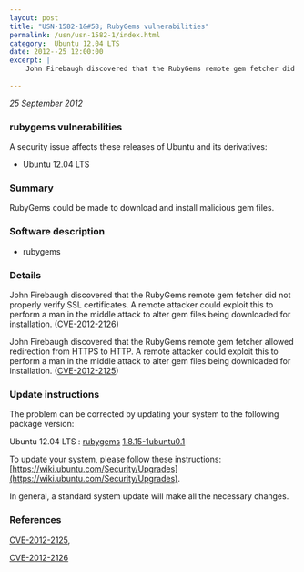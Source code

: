 ```yaml
---
layout: post
title: "USN-1582-1&#58; RubyGems vulnerabilities"
permalink: /usn/usn-1582-1/index.html
category:  Ubuntu 12.04 LTS
date: 2012--25 12:00:00
excerpt: |
    John Firebaugh discovered that the RubyGems remote gem fetcher did not properly verify SSL certificates. A remote attacker could exploit this to perform a man in the middle attack to alter gem files being downloaded for installation. ([CVE-2012-2126](http://people.ubuntu.com/~ubuntu-security/cve/CVE-2012-2126))
    
--- 
```

 
 

*25 September 2012*

### rubygems vulnerabilities

A security issue affects these releases of Ubuntu and its derivatives:

* Ubuntu 12.04 LTS

### Summary

RubyGems could be made to download and install malicious gem files. 

### Software description

* rubygems 

### Details

John Firebaugh discovered that the RubyGems remote gem fetcher did not properly verify SSL certificates. A remote attacker could exploit this to perform a man in the middle attack to alter gem files being downloaded for installation. ([CVE-2012-2126](http://people.ubuntu.com/~ubuntu-security/cve/CVE-2012-2126))

John Firebaugh discovered that the RubyGems remote gem fetcher allowed redirection from HTTPS to HTTP. A remote attacker could exploit this to perform a man in the middle attack to alter gem files being downloaded for installation. ([CVE-2012-2125](http://people.ubuntu.com/~ubuntu-security/cve/CVE-2012-2125)) 

### Update instructions

The problem can be corrected by updating your system to the following package version:

Ubuntu 12.04 LTS
 : [rubygems](https://launchpad.net/ubuntu/+source/rubygems) <span> [1.8.15-1ubuntu0.1](https://launchpad.net/ubuntu/+source/rubygems/1.8.15-1ubuntu0.1) </span> 

To update your system, please follow these instructions: [https://wiki.ubuntu.com/Security/Upgrades](https://wiki.ubuntu.com/Security/Upgrades).

In general, a standard system update will make all the necessary changes. 

### References

 
 [CVE-2012-2125](http://people.ubuntu.com/~ubuntu-security/cve/CVE-2012-2125), 

 [CVE-2012-2126](http://people.ubuntu.com/~ubuntu-security/cve/CVE-2012-2126)
 

